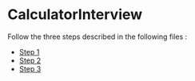# CalculatorInterview

Follow the three steps described in the following files :
- [Step 1](Step1.md)
- [Step 2](Step2.md)
- [Step 3](Step3.md)
